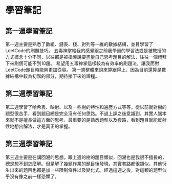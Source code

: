 # 學習筆記
## 第一週學習筆記
第一週主要是熟悉了數組、鏈表、棧、對列等一維的數據結構，並且學習了LeetCode的刷題技巧。
五毒神掌給我的感覺跟之前我學過的學習法或是被教授的方式概念十分不同，以往都是被指導說要盡量自己思考題目的解法，往往一個禮拜下來刷個可能不到10題。
希望用五毒神掌這樣較為有效率的刷題法，讓我面對LeetCode題目時能夠更加從容。
第一週整體來說來算跟得上，因為目前還算是數據結構中較為初階的部分，期待接下來的課程。

## 第二週學習筆記
第二週學習了哈希表、映射、以及一些樹的特性和遍歷方式等等。從以前就對樹的題型很苦手，看到題目總是完全沒有任何思路。不過上課之後意識到，其實人腦本來就不是擅長做這方面的思考，最重要的是熟悉題型以及套路，看到題目就能反射性地想出解法，才是真正的掌握。

## 第三週學習筆記
第三週主要是在講回溯的思想。跟上週的樹的題目類似，回溯也是我很不擅長的，總是想不到怎麼解。但是解了幾題作業的題目後發現，其實套路都很類似，其他衍生出來的題目也都是加一些限制條件以及變化式。經過這週之後，對這類的題型似乎沒有像之前一樣恐懼了。